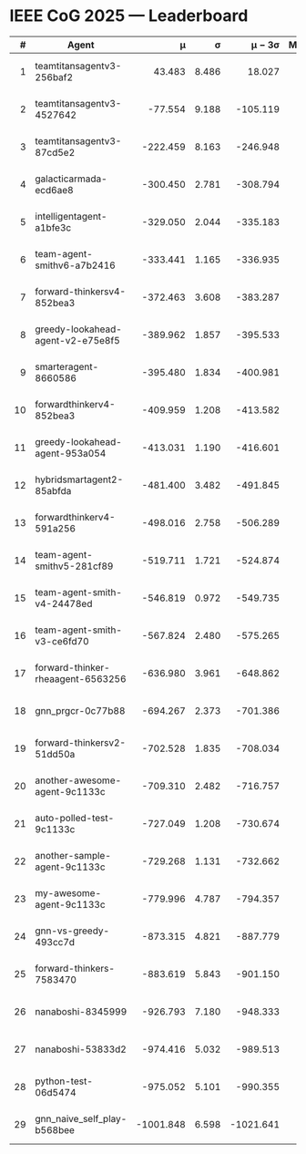 # IEEE CoG 2025 — Leaderboard

| # | Agent | μ | σ | μ − 3σ | Matches | Updated |
|---:|---|---:|---:|---:|---:|---|
| 1 | teamtitansagentv3-256baf2 | 43.483 | 8.486 | 18.027 | 19636 | 2025-08-24 16:06 |
| 2 | teamtitansagentv3-4527642 | -77.554 | 9.188 | -105.119 | 19290 | 2025-08-24 16:06 |
| 3 | teamtitansagentv3-87cd5e2 | -222.459 | 8.163 | -246.948 | 20366 | 2025-08-24 16:06 |
| 4 | galacticarmada-ecd6ae8 | -300.450 | 2.781 | -308.794 | 18020 | 2025-08-24 16:06 |
| 5 | intelligentagent-a1bfe3c | -329.050 | 2.044 | -335.183 | 16287 | 2025-08-24 16:06 |
| 6 | team-agent-smithv6-a7b2416 | -333.441 | 1.165 | -336.935 | 19220 | 2025-08-24 16:06 |
| 7 | forward-thinkersv4-852bea3 | -372.463 | 3.608 | -383.287 | 15497 | 2025-08-24 16:06 |
| 8 | greedy-lookahead-agent-v2-e75e8f5 | -389.962 | 1.857 | -395.533 | 19750 | 2025-08-24 16:06 |
| 9 | smarteragent-8660586 | -395.480 | 1.834 | -400.981 | 16155 | 2025-08-24 16:06 |
| 10 | forwardthinkerv4-852bea3 | -409.959 | 1.208 | -413.582 | 15834 | 2025-08-24 16:06 |
| 11 | greedy-lookahead-agent-953a054 | -413.031 | 1.190 | -416.601 | 18030 | 2025-08-24 16:06 |
| 12 | hybridsmartagent2-85abfda | -481.400 | 3.482 | -491.845 | 16120 | 2025-08-24 16:06 |
| 13 | forwardthinkerv4-591a256 | -498.016 | 2.758 | -506.289 | 15937 | 2025-08-24 16:06 |
| 14 | team-agent-smithv5-281cf89 | -519.711 | 1.721 | -524.874 | 18800 | 2025-08-24 16:06 |
| 15 | team-agent-smith-v4-24478ed | -546.819 | 0.972 | -549.735 | 19536 | 2025-08-24 16:06 |
| 16 | team-agent-smith-v3-ce6fd70 | -567.824 | 2.480 | -575.265 | 20036 | 2025-08-24 16:06 |
| 17 | forward-thinker-rheaagent-6563256 | -636.980 | 3.961 | -648.862 | 18228 | 2025-08-24 16:06 |
| 18 | gnn_prgcr-0c77b88 | -694.267 | 2.373 | -701.386 | 17040 | 2025-08-24 16:06 |
| 19 | forward-thinkersv2-51dd50a | -702.528 | 1.835 | -708.034 | 18608 | 2025-08-24 16:06 |
| 20 | another-awesome-agent-9c1133c | -709.310 | 2.482 | -716.757 | 20700 | 2025-08-24 16:06 |
| 21 | auto-polled-test-9c1133c | -727.049 | 1.208 | -730.674 | 19940 | 2025-08-24 16:06 |
| 22 | another-sample-agent-9c1133c | -729.268 | 1.131 | -732.662 | 19280 | 2025-08-24 16:06 |
| 23 | my-awesome-agent-9c1133c | -779.996 | 4.787 | -794.357 | 19340 | 2025-08-24 16:06 |
| 24 | gnn-vs-greedy-493cc7d | -873.315 | 4.821 | -887.779 | 15120 | 2025-08-24 16:06 |
| 25 | forward-thinkers-7583470 | -883.619 | 5.843 | -901.150 | 17960 | 2025-08-24 16:06 |
| 26 | nanaboshi-8345999 | -926.793 | 7.180 | -948.333 | 15630 | 2025-08-24 16:06 |
| 27 | nanaboshi-53833d2 | -974.416 | 5.032 | -989.513 | 15100 | 2025-08-24 16:06 |
| 28 | python-test-06d5474 | -975.052 | 5.101 | -990.355 | 15470 | 2025-08-24 16:06 |
| 29 | gnn_naive_self_play-b568bee | -1001.848 | 6.598 | -1021.641 | 15220 | 2025-08-24 16:06 |
